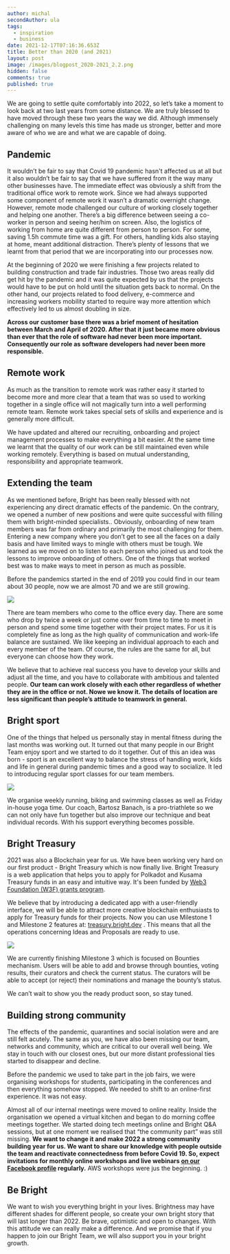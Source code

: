 ```yaml
---
author: michal
secondAuthor: ula
tags:
  - inspiration
  - business
date: 2021-12-17T07:16:36.653Z
title: Better than 2020 (and 2021)
layout: post
image: /images/blogpost_2020-2021_2.2.png
hidden: false
comments: true
published: true
---
```

We are going to settle quite comfortably into 2022, so let’s take a moment to look back at two last years from some distance. We are truly blessed to have moved through these two years the way we did. Although immensely challenging on many levels this time has made us stronger, better and more aware of who we are and what we are capable of doing.

## Pandemic

It wouldn’t be fair to say that Covid 19 pandemic hasn't affected us at all but it also wouldn’t be fair to say that we have suffered from it the way many other businesses have. The immediate effect was obviously a shift from the traditional office work to remote work. Since we had always supported some component of remote work it wasn’t a dramatic overnight change. However, remote mode challenged our culture of working closely together and helping one another. There’s a big difference between seeing a co-worker in person and seeing her/him on screen. Also, the logistics of working from home are quite different from person to person. For some, saving 1.5h commute time was a gift. For others, handling kids also staying at home, meant additional distraction. There’s plenty of lessons that we learnt from that period that we are incorporating into our processes now.

At the beginning of 2020 we were finishing a few projects related to building construction and trade fair industries. Those two areas really did get hit by the pandemic and it was quite expected by us that the projects would have to be put on hold until the situation gets back to normal. On the other hand, our projects related to food delivery, e-commerce and increasing workers mobility started to require way more attention which effectively led to us almost doubling in size. 

**Across our customer base there was a brief moment of hesitation between March and April of 2020. After that it just became more obvious than ever that the role of software had never been more important. Consequently our role as software developers had never been more responsible.** 

## Remote work

As much as the transition to remote work was rather easy it started to become more and more clear that a team that was so used to working together in a single office will not magically turn into a well performing remote team. Remote work takes special sets of skills and experience and is generally more difficult.

We have updated and altered our recruiting, onboarding and project management processes to make everything a bit easier. At the same time we learnt that the quality of our work can be still maintained even while working remotely. Everything is based on mutual understanding, responsibility and appropriate teamwork. 

## Extending the team

As we mentioned before, Bright has been really blessed with not experiencing any direct dramatic effects of the pandemic. On the contrary, we opened a number of new positions and were quite successful with filling them with bright-minded specialists.. Obviously, onboarding of new team members was far from ordinary and primarily the most challenging for them. Entering a new company where you don’t get to see all the faces on a daily basis and have limited ways to mingle with others must be tough. We learned as we moved on to listen to each person who joined us and took the lessons to improve onboarding of others. One of the things that worked best was to make ways to meet in person as much as possible. 

Before the pandemics started in the end of 2019 you could find in our team about 30 people, now we are almost 70 and we are still growing. 

![](/images/number_of_bright_employees.png)

There are team members who come to the office every day. There are some who drop by twice a week or just come over from time to time to meet in person and spend some time together with their project mates. For us it is completely fine as long as the high quality of communication and work-life balance are sustained. We like keeping an individual approach to each and every member of the team. Of course, the rules are the same for all, but everyone can choose how they work. 

We believe that to achieve real success you have to develop your skills and adjust all the time, and you have to collaborate with ambitious and talented people. **Our team can work closely with each other regardless of whether they are in the office or not. Nowe we know it. The details of location are less significant than people’s attitude to teamwork in general.** 

## Bright sport

One of the things that helped us personally stay in mental fitness during the last months was working out. It turned out that many people in our Bright Team enjoy sport and we started to do it together. Out of this an idea was born - sport is an excellent way to balance the stress of handling work, kids and life in general during pandemic times and a good way to socialize. It led to introducing regular sport classes for our team members. 

![](/images/bright-sport.jpg)

We organise weekly running, biking and swimming classes as well as Friday in-house yoga time. Our coach, Bartosz Banach, is a pro-triathlete so we can not only have fun together but also improve our technique and beat individual records. With his support everything becomes possible. 

## Bright Treasury 

2021 was also a Blockchain year for us. We have been working very hard on our first product - Bright Treasury which is now finally live. Bright Treasury is a web application that helps you to apply for Polkadot and Kusama Treasury funds in an easy and intuitive way. It's been funded by [Web3 Foundation (W3F) grants program](https://web3.foundation/grants/).

We believe that by introducing a dedicated app with a user-friendly interface, we will be able to attract more creative blockchain enthusiasts to apply for Treasury funds for their projects. Now you can use Milestone 1 and Milestone 2 features at: [treasury.bright.dev](https://treasury.bright.dev/) . This means that all the operations concerning Ideas and Proposals are ready to use. 

![](https://lh5.googleusercontent.com/tnuEC0JcY2qPaDUDQNAGXNLmqKcKZ1YXZ5PDU126CExqgzF1kleRUjMzv32y1B06gUWfwJxnKnmS1tlgmlk_ObWrZi2VW3BMI8DeCxRU4EEdrwH45Qwxo_BXaVNBg8LqjtO41LrJ)

We are currently finishing Milestone 3 which is focused on Bounties mechanism. Users will be able to add and browse through bounties, voting results, their curators and check the current status. The curators will be able to accept (or reject) their nominations and manage the bounty’s status.

We can’t wait to show you the ready product soon, so stay tuned. 

## Building strong community 

The effects of the pandemic, quarantines and social isolation were and are still felt acutely. The same as you, we have also been missing our team, networks and community, which are critical to our overall well being. We stay in touch with our closest ones, but our more distant professional ties started to disappear and decline. 

Before the pandemic we used to take part in the job fairs, we were organising workshops for students, participating in the conferences and then everything somehow stopped. We needed to shift to an online-first experience. It was not easy. 

Almost all of our internal meetings were moved to online reality. Inside the organisation we opened a virtual kitchen and began to do morning coffee meetings together. We started doing tech meetings online and Bright Q&A sessions, but at one moment we realised that “the community part” was still missing. **We want to change it and make 2022 a strong community building year for us. We want to share our knowledge with people outside the team and reactivate connectedness from before Covid 19.  So, expect invitations for monthly online workshops and live webinars [on our Facebook profile](https://www.facebook.com/bright.inventions) regularly.** AWS workshops were jus the beginning. :) 

## Be Bright 

We want to wish you everything bright in your lives. Brightness may have different shades for different people, so create your own bright story that will last longer than 2022. Be brave, optimistic and open to changes. With this attitude we can really make a difference. And we promise that if you happen to join our Bright Team, we will also support you in your bright growth.